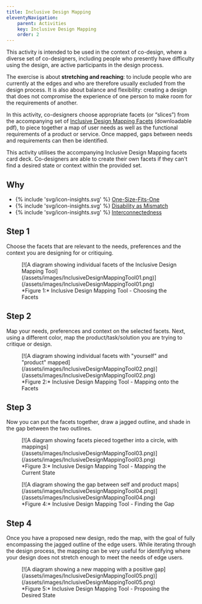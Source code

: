 ```yaml
---
title: Inclusive Design Mapping
eleventyNavigation:
    parent: Activities
    key: Inclusive Design Mapping
    order: 2
---
```


This activity is intended to be used in the context of co-design, where a diverse set of co-designers, including people who presently have difficulty using the design, are active participants in the design process. 

The exercise is about **stretching and reaching**: to include people who are currently at the edges and who are therefore usually excluded from the design process. It is also about balance and flexibility: creating a design that does not compromise the experience of one person to make room for the requirements of another.

In this activity, co-designers choose appropriate facets (or “slices”) from the accompanying set of [Inclusive Design Mapping Facets](/assets/images/InclusiveDesignMappingFacets.pdf) (downloadable pdf), to piece together a map of user needs as well as the functional requirements of a product or service. Once mapped, gaps between needs and requirements can then be identified.

This activity utilises the accompanying Inclusive Design Mapping facets card deck. Co-designers are able to create their own facets if they can't find a desired state or context within the provided set.

## Why

* {% include 'svg/icon-insights.svg' %} [One-Size-Fits-One](/insights/OneSizeFitsOne.html)
* {% include 'svg/icon-insights.svg' %} [Disability as Mismatch](/insights/DisabilityAsMismatch.html)
* {% include 'svg/icon-insights.svg' %} [Interconnectedness](/insights/Interconnectedness.html)

## Step 1

Choose the facets that are relevant to the needs, preferences and the context you are designing for or critiquing.

<figure>
[![A diagram showing individual facets of the Inclusive Design Mapping Tool](/assets/images/InclusiveDesignMappingTool01.png)](/assets/images/InclusiveDesignMappingTool01.png)
<figcaption>
*Figure 1:* Inclusive Design Mapping Tool - Choosing the Facets
</figcaption>
</figure>

## Step 2

Map your needs, preferences and context on the selected facets. Next, using a different color, map the product/task/solution you are trying to critique or design.

<figure>
[![A diagram showing individual facets with "yourself" and "product" mapped](/assets/images/InclusiveDesignMappingTool02.png)](/assets/images/InclusiveDesignMappingTool02.png)
<figcaption>
*Figure 2:* Inclusive Design Mapping Tool - Mapping onto the Facets
</figcaption>
</figure>

## Step 3

Now you can put the facets together, draw a jagged outline, and shade in the gap between the two outlines.

<figure>
[![A diagram showing facets pieced together into a circle, with mappings](/assets/images/InclusiveDesignMappingTool03.png)](/assets/images/InclusiveDesignMappingTool03.png)
<figcaption>
*Figure 3:* Inclusive Design Mapping Tool - Mapping the Current State
</figcaption>
</figure>

<figure>
[![A diagram showing the gap between self and product maps](/assets/images/InclusiveDesignMappingTool04.png)](/assets/images/InclusiveDesignMappingTool04.png)
<figcaption>
*Figure 4:* Inclusive Design Mapping Tool - Finding the Gap
</figcaption>
</figure>

## Step 4

Once you have a proposed new design, redo the map, with the goal of fully encompassing the jagged outline of the edge users. While iterating through the design process, the mapping can be very useful for identifying where your design does not stretch enough to meet the needs of edge users.

<figure>
[![A diagram showing a new mapping with a positive gap](/assets/images/InclusiveDesignMappingTool05.png)](/assets/images/InclusiveDesignMappingTool05.png)
<figcaption>
*Figure 5:* Inclusive Design Mapping Tool - Proposing the Desired State
</figcaption>
</figure>
